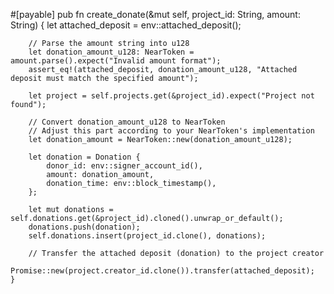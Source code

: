    #[payable]
    pub fn create_donate(&mut self, project_id: String, amount: String) {
        let attached_deposit = env::attached_deposit();
        
        // Parse the amount string into u128
        let donation_amount_u128: NearToken = amount.parse().expect("Invalid amount format");
        assert_eq!(attached_deposit, donation_amount_u128, "Attached deposit must match the specified amount");
        
        let project = self.projects.get(&project_id).expect("Project not found");
        
        // Convert donation_amount_u128 to NearToken
        // Adjust this part according to your NearToken's implementation
        let donation_amount = NearToken::new(donation_amount_u128);

        let donation = Donation {
            donor_id: env::signer_account_id(),
            amount: donation_amount,
            donation_time: env::block_timestamp(),
        };

        let mut donations = self.donations.get(&project_id).cloned().unwrap_or_default();
        donations.push(donation);
        self.donations.insert(project_id.clone(), donations);

        // Transfer the attached deposit (donation) to the project creator
        Promise::new(project.creator_id.clone()).transfer(attached_deposit);
    }
